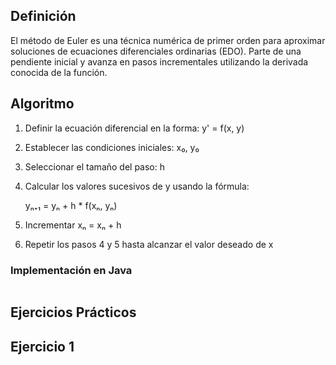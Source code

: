 ## Definición

El método de Euler es una técnica numérica de primer orden para aproximar soluciones de ecuaciones diferenciales ordinarias (EDO). Parte de una pendiente inicial y avanza en pasos incrementales utilizando la derivada conocida de la función.

## Algoritmo
1. Definir la ecuación diferencial en la forma: y' = f(x, y)
   
2. Establecer las condiciones iniciales: x₀, y₀
   
3. Seleccionar el tamaño del paso: h
   
4. Calcular los valores sucesivos de y usando la fórmula:
   
   yₙ₊₁ = yₙ + h * f(xₙ, yₙ)
  
5. Incrementar xₙ = xₙ + h
   
6. Repetir los pasos 4 y 5 hasta alcanzar el valor deseado de x
   
### Implementación en Java
```java
```
## Ejercicios Prácticos
## Ejercicio 1

